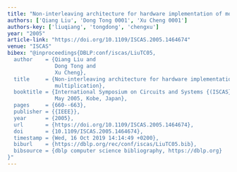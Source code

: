 ```yaml
---
title: "Non-interleaving architecture for hardware implementation of modular multiplication"
authors: ['Qiang Liu', 'Dong Tong 0001', 'Xu Cheng 0001']
authors-key: ['liuqiang', 'tongdong', 'chengxu']
year: "2005"
article-link: "https://doi.org/10.1109/ISCAS.2005.1464674"
venue: "ISCAS"
bibex: "@inproceedings{DBLP:conf/iscas/LiuTC05,
  author    = {Qiang Liu and
               Dong Tong and
               Xu Cheng},
  title     = {Non-interleaving architecture for hardware implementation of modular
               multiplication},
  booktitle = {International Symposium on Circuits and Systems {(ISCAS} 2005), 23-26
               May 2005, Kobe, Japan},
  pages     = {660--663},
  publisher = {{IEEE}},
  year      = {2005},
  url       = {https://doi.org/10.1109/ISCAS.2005.1464674},
  doi       = {10.1109/ISCAS.2005.1464674},
  timestamp = {Wed, 16 Oct 2019 14:14:49 +0200},
  biburl    = {https://dblp.org/rec/conf/iscas/LiuTC05.bib},
  bibsource = {dblp computer science bibliography, https://dblp.org}
}"
---
```


